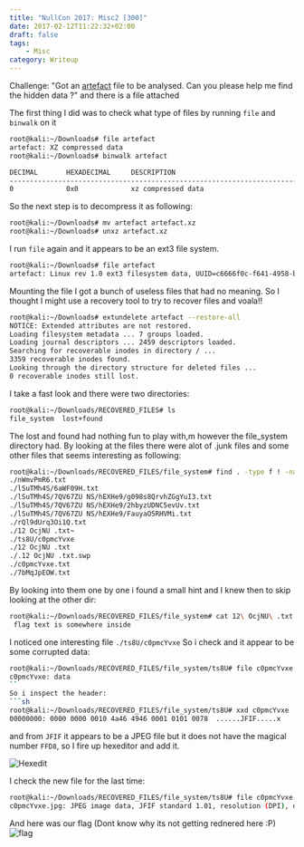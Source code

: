 ```yaml
---
title: "NullCon 2017: Misc2 [300]"
date: 2017-02-12T11:22:32+02:00
draft: false
tags:
    - Misc
category: Writeup
---
```


Challenge: "Got an [artefact](artefact) file to be analysed. Can you please help me find the hidden data ?" and there is a file attached

The first thing I did was to check what type of files by running ```file``` and ```binwalk``` on it

```sh
root@kali:~/Downloads# file artefact 
artefact: XZ compressed data
root@kali:~/Downloads# binwalk artefact 

DECIMAL       HEXADECIMAL     DESCRIPTION
--------------------------------------------------------------------------------
0             0x0             xz compressed data
```
So the next step is to decompress it as following:
```sh
root@kali:~/Downloads# mv artefact artefact.xz
root@kali:~/Downloads# unxz artefact.xz 
```
I run ```file``` again and it appears to be an ext3 file system. 
```sh
root@kali:~/Downloads# file artefact 
artefact: Linux rev 1.0 ext3 filesystem data, UUID=c6666f0c-f641-4958-be07-bcc6540fdafd (large files)
```
Mounting the file I got a bunch of useless files that had no meaning. So I thought I might use a recovery tool to try to recover files and voala!!
```sh
root@kali:~/Downloads# extundelete artefact --restore-all
NOTICE: Extended attributes are not restored.
Loading filesystem metadata ... 7 groups loaded.
Loading journal descriptors ... 2459 descriptors loaded.
Searching for recoverable inodes in directory / ... 
3359 recoverable inodes found.
Looking through the directory structure for deleted files ... 
0 recoverable inodes still lost.
```
I take a fast look and there were two directories:
```sh
root@kali:~/Downloads/RECOVERED_FILES# ls
file_system  lost+found
```
The lost and found had nothing fun to play with,m however the file_system directory had. By looking at the files there were alot of .junk files and some other files that seems interesting as following:
```sh
root@kali:~/Downloads/RECOVERED_FILES/file_system# find . -type f ! -name "*.junk"
./nWmvPmR6.txt
./lSuTMh4S/6aWF09H.txt
./lSuTMh4S/7QV67ZU NS/hEXHe9/g098s8QrvhZGgYuI3.txt
./lSuTMh4S/7QV67ZU NS/hEXHe9/2hbyzUDNC5evUv.txt
./lSuTMh4S/7QV67ZU NS/hEXHe9/FauyaO5RHVMi.txt
./rQl9dUrq3Oi1Q.txt
./12 OcjNU .txt~
./ts8U/c0pmcYvxe
./12 OcjNU .txt
./.12 OcjNU .txt.swp
./c0pmcYvxe.txt
./7bMqJpEOW.txt
```

By looking into them one by one i found a small hint and I knew then to skip looking at the other dir:
```sh
root@kali:~/Downloads/RECOVERED_FILES/file_system# cat 12\ OcjNU\ .txt
 flag text is somewhere inside 
```
I noticed one interesting file ```./ts8U/c0pmcYvxe``` So i check and it appear to be some corrupted data:
```sh
root@kali:~/Downloads/RECOVERED_FILES/file_system/ts8U# file c0pmcYvxe 
c0pmcYvxe: data
``
So i inspect the header:
```sh
root@kali:~/Downloads/RECOVERED_FILES/file_system/ts8U# xxd c0pmcYvxe | head -1
00000000: 0000 0000 0010 4a46 4946 0001 0101 0078  ......JFIF.....x
```
and from ```JFIF``` it appears to be a JPEG file but it does not have the magical 
number ```FFD8```, so I fire up hexeditor and add it.

![Hexedit](hexedit.PNG)

I check the new file for the last time:
```sh
root@kali:~/Downloads/RECOVERED_FILES/file_system/ts8U# file c0pmcYvxe.jpg 
c0pmcYvxe.jpg: JPEG image data, JFIF standard 1.01, resolution (DPI), density 120x120, segment length 16, baseline, precision 8, 250x66, frames 1
```
 And here was our flag (Dont know why its not getting rednered here :P)
![flag](c0pmcYvxe.jpg)